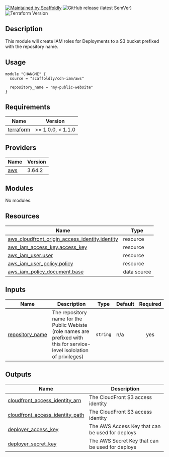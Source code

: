 [![Maintained by Scaffoldly](https://img.shields.io/badge/maintained%20by-scaffoldly-blueviolet)](https://github.com/scaffoldly)
![GitHub release (latest SemVer)](https://img.shields.io/github/v/release/scaffoldly/terraform-aws-cdn-iam)
![Terraform Version](https://img.shields.io/badge/tf-%3E%3D1.0.0-blue.svg)

## Description

This module will create IAM roles for Deployments to a S3 bucket prefixed with the repository name.

## Usage

```hcl
module "CHANGME" {
  source = "scaffoldly/cdn-iam/aws"

  repository_name = "my-public-website"
}
```

<!-- BEGIN_TF_DOCS -->
## Requirements

| Name | Version |
|------|---------|
| <a name="requirement_terraform"></a> [terraform](#requirement\_terraform) | >= 1.0.0, < 1.1.0 |

## Providers

| Name | Version |
|------|---------|
| <a name="provider_aws"></a> [aws](#provider\_aws) | 3.64.2 |

## Modules

No modules.

## Resources

| Name | Type |
|------|------|
| [aws_cloudfront_origin_access_identity.identity](https://registry.terraform.io/providers/hashicorp/aws/latest/docs/resources/cloudfront_origin_access_identity) | resource |
| [aws_iam_access_key.access_key](https://registry.terraform.io/providers/hashicorp/aws/latest/docs/resources/iam_access_key) | resource |
| [aws_iam_user.user](https://registry.terraform.io/providers/hashicorp/aws/latest/docs/resources/iam_user) | resource |
| [aws_iam_user_policy.policy](https://registry.terraform.io/providers/hashicorp/aws/latest/docs/resources/iam_user_policy) | resource |
| [aws_iam_policy_document.base](https://registry.terraform.io/providers/hashicorp/aws/latest/docs/data-sources/iam_policy_document) | data source |

## Inputs

| Name | Description | Type | Default | Required |
|------|-------------|------|---------|:--------:|
| <a name="input_repository_name"></a> [repository\_name](#input\_repository\_name) | The repository name for the Public Webiste (role names are prefixed with this for service-level isololation of privileges) | `string` | n/a | yes |

## Outputs

| Name | Description |
|------|-------------|
| <a name="output_cloudfront_access_identity_arn"></a> [cloudfront\_access\_identity\_arn](#output\_cloudfront\_access\_identity\_arn) | The CloudFront S3 access identity |
| <a name="output_cloudfront_access_identity_path"></a> [cloudfront\_access\_identity\_path](#output\_cloudfront\_access\_identity\_path) | The CloudFront S3 access identity |
| <a name="output_deployer_access_key"></a> [deployer\_access\_key](#output\_deployer\_access\_key) | The AWS Access Key that can be used for deploys |
| <a name="output_deployer_secret_key"></a> [deployer\_secret\_key](#output\_deployer\_secret\_key) | The AWS Secret Key that can be used for deploys |
<!-- END_TF_DOCS -->
